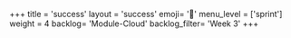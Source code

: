 +++
title = 'success'
layout = 'success'
emoji= '📝'
menu_level = ['sprint']
weight = 4
backlog= 'Module-Cloud'
backlog_filter= 'Week 3'
+++

